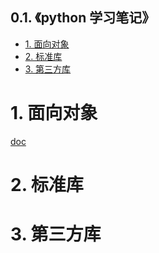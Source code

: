0.1. 《python 学习笔记》
----------------------------------------------

- [1. 面向对象](#1-面向对象)
- [2. 标准库](#2-标准库)
- [3. 第三方库](#3-第三方库)


# 1. 面向对象
[doc](./从C到C++.md)

# 2. 标准库

# 3. 第三方库